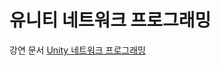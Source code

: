 # 유니티 네트워크 프로그래밍      
강연 문서 [Unity 네트워크 프로그래밍](https://docs.google.com/presentation/d/e/2PACX-1vQreqXSKOhd8CtFA0910ypF1n_dTG5yUUuRifTrnUvzzUe2MtRQRaRk2GaDv0u1ooJKgETjp3Jgha-s/pub?start=false&loop=false&delayms=3000)  
  
